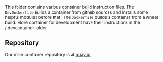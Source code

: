 
This folder contains various container build instruction files.
The `DevDockerfile` builds a container from github sources and installs some helpful modules before that.
The `Dockerfile` builds a container from a wheel build.
More container for development have their instructions in the /.devcontainer folder

## Repository
Our main container repository is at [quay.io](https://quay.io/repository/mwalzer/pymzqc?tab=tags)
